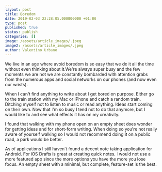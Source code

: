 ```yaml
---
layout: post
title: Boredom
date: 2019-02-03 22:28:05.000000000 +01:00
type: post
published: true
status: publish
categories: []
image: /assets/article_images/.jpeg
image2: /assets/article_images/.jpeg
author: Valentino Urbano
---
```


We live in an age where avoid boredom is so easy that we do it all the time without even thinking about it.We're always super busy and the few moments we are not we are constantly bombarded with attention grabs from the numerous apps and social networks on our phones (and now even our wrists).

When I can't find anything to write about I get bored on purpose. Either go to the train station with my Mac or iPhone and catch a random train. Ditching myself not to listen to music or read anything. Ideas start coming on their own. Now that I'm so busy I tend not to do that anymore, but I would like to and see what effects it has on my creativity.

I found that walking with my phone open on an empty sheet does wonder for getting ideas and for short-form writing. When doing so you're not really aware of yourself walking so I would not recommend doing it on a public road, a park would be better.

As of applications I still haven't found a decent note taking application for Android. For iOS Drafts is great at creating quick notes. I would not use a more featured app since the more options you have the more you lose focus. An empty sheet with a minimal, but complete, feature-set is the best.
